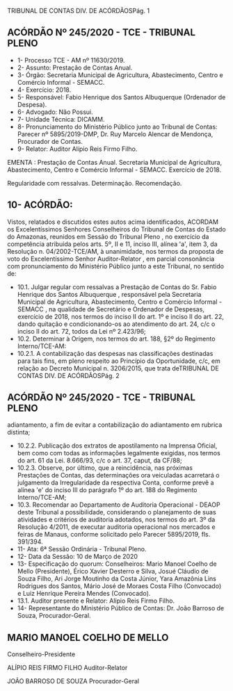 TRIBUNAL DE CONTAS DIV. DE ACÓRDÃOSPág. 1

## ACÓRDÃO Nº 245/2020 - TCE - TRIBUNAL PLENO

- 1- Processo TCE - AM nº 11630/2019.
- 2- Assunto: Prestação de Contas Anual.
- 3- Órgão: Secretaria Municipal de Agricultura, Abastecimento, Centro e Comércio Informal - SEMACC.
- 4- Exercício: 2018.
- 5- Responsável: Fabio Henrique dos Santos Albuquerque (Ordenador de Despesa).
- 6- Advogado: Não Possui.
- 7- Unidade Técnica: DICAMM.
- 8- Pronunciamento  do  Ministério  Público  junto  ao  Tribunal  de  Contas: Parecer  nº 5895/2019-DMP, Dr. Ruy Marcelo Alencar de Mendonça, Procurador de Contas.
- 9- Relator: Auditor Alípio Reis Firmo Filho.

EMENTA :  Prestação  de  Contas  Anual.  Secretaria Municipal  de  Agricultura,  Abastecimento,  Centro  e Comércio Informal - SEMACC. Exercício de 2018.

Regularidade com ressalvas. Determinação. Recomendação.

## 10-  ACÓRDÃO:

Vistos, relatados e discutidos estes autos acima identificados, ACORDAM os Excelentíssimos Senhores Conselheiros do Tribunal de Contas do Estado do Amazonas, reunidos em Sessão do Tribunal Pleno , no exercício da competência atribuída pelos arts. 5º, II e 11, inciso III, alínea 'a', item 3, da Resolução n. 04/2002-TCE/AM, à unanimidade, nos  termos  da  proposta  de  voto  do  Excelentíssimo  Senhor  Auditor-Relator ,  em  parcial consonância com pronunciamento do Ministério Público junto a este Tribunal, no sentido de:

- 10.1. Julgar regular com ressalvas a  Prestação de Contas do Sr. Fabio Henrique  dos  Santos  Albuquerque , responsável  pela Secretaria Municipal  de  Agricultura,  Abastecimento,  Centro  e  Comércio Informal  -  SEMACC ,  na  qualidade  de  Secretário  e  Ordenador  de Despesas, exercício de 2018, nos termos do inciso II do art. 1º e inciso II do art. 22, dando quitação e condicionando-os ao atendimento do art. 24, c/c o inciso II do art. 72, todos da Lei nº 2.423/96;
- 10.2. Determinar à  Origem,  nos  termos  do  art.  188,  §2º  do  Regimento Interno/TCE-AM:
- 10.2.1. A contabilização das despesas nas classificações destinadas para tais fins, em pleno respeito ao Princípio da Oportunidade, c/c, em relação ao Decreto Municipal n. 3206/2015, que trata deTRIBUNAL DE CONTAS DIV. DE ACÓRDÃOSPág. 2

## ACÓRDÃO Nº 245/2020 - TCE - TRIBUNAL PLENO

adiantamento, a fim de evitar a contabilização do adiantamento em rubrica distinta;

- 10.2.2. Publicação dos extratos de apostilamento na Imprensa Oficial, bem como com todas as informações legalmente exigidas, nos termos do art. 61 da Lei. 8.666/93, c/c o art. 37, caput, da CF/88;
- 10.2.3. Observe, por último, que a reincidência, nas próximas Prestações  de  Contas,  das  determinações  ora  veiculadas acarretará o julgamento da Irregularidade da respectiva Conta, conforme prevê a alínea 'e' do inciso III do parágrafo 1º do art. 188 do Regimento Interno/TCE-AM;
- 10.3. Recomendar ao Departamento de Auditoria Operacional - DEAOP deste Tribunal a possibilidade, considerando o planejamento de suas atividades e critérios de auditoria adotados, nos termos do art. 3º da Resolução 4/2011, de executar auditoria operacional nos mercados e feiras  de  Manaus,  conforme  solicitado  pelo  Parecer  5895/2019,  fls. 391/394.
- 11-  Ata: 6ª Sessão Ordinária - Tribunal Pleno.
- 12-  Data da Sessão: 10 de Março de 2020
- 13-  Especificação do quorum: Conselheiros: Mario Manoel Coelho de Mello (Presidente), Érico  Xavier  Desterro  e  Silva,  Josué  Cláudio  de  Souza  Filho,  Ari  Jorge  Moutinho  da Costa Júnior, Yara Amazônia Lins Rodrigues dos Santos, Mário José de Moraes Costa Filho (Convocado) e Luiz Henrique Pereira Mendes (Convocado).
- 13.1. Auditor presente e Relator: Alípio Reis Firmo Filho.
- 14-  Representante  do  Ministério  Público  de  Contas: Dr. João  Barroso  de  Souza, Procurador-Geral.

## MARIO MANOEL COELHO DE MELLO

Conselheiro-Presidente

ALÍPIO REIS FIRMO FILHO Auditor-Relator

JOÃO BARROSO DE SOUZA Procurador-Geral